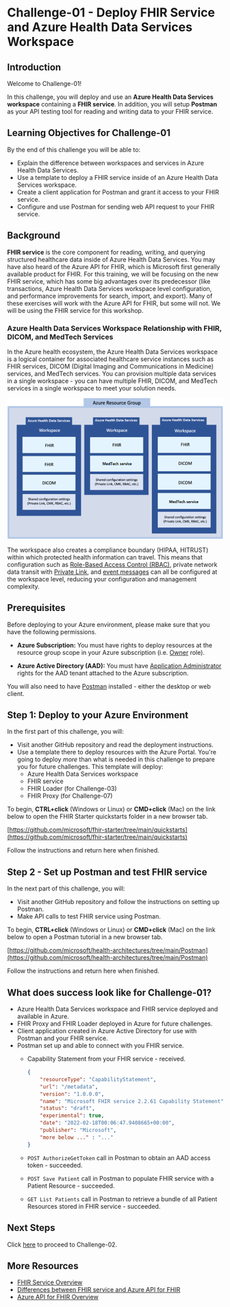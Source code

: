 # Challenge-01 - Deploy FHIR Service and Azure Health Data Services Workspace

## Introduction

Welcome to Challenge-01!

In this challenge, you will deploy and use an **Azure Health Data Services workspace** containing a **FHIR service**. In addition, you will setup **Postman** as your API testing tool for reading and writing data to your FHIR service.

## Learning Objectives for Challenge-01

By the end of this challenge you will be able to:

+ Explain the difference between workspaces and services in Azure Health Data Services.
+ Use a template to deploy a FHIR service inside of an Azure Health Data Services workspace.
+ Create a client application for Postman and grant it access to your FHIR service.
+ Configure and use Postman for sending web API request to your FHIR service.

## Background

**FHIR service** is the core component for reading, writing, and querying structured healthcare data inside of Azure Health Data Services. You may have also heard of the Azure API for FHIR, which is Microsoft first generally available product for FHIR. For this training, we will be focusing on the new FHIR service, which has some big advantages over its predecessor (like transactions, Azure Health Data Services workspace level configuration, and performance improvements for search, import, and export). Many of these exercises will work with the Azure API for FHIR, but some will not. We will be using the FHIR service for this workshop.

### Azure Health Data Services Workspace Relationship with FHIR, DICOM, and MedTech Services

In the Azure health ecosystem, the Azure Health Data Services workspace is a logical container for associated healthcare service instances such as FHIR services, DICOM (Digital Imaging and Communications in Medicine) services, and MedTech services. You can provision multiple data services in a single workspace - you can have multiple FHIR, DICOM, and MedTech services in a single workspace to meet your solution needs.

![Relationship between resource groups, Azure Health Data Services, and child services](./media/azure-health-data-services-workspace-overview.png)

The workspace also creates a compliance boundary (HIPAA, HITRUST) within which protected health information can travel. This means that configuration such as [Role-Based Access Control (RBAC)](https://docs.microsoft.com/azure/healthcare-apis/configure-azure-rbac), private network data transit with [Private Link](https://docs.microsoft.com/azure/healthcare-apis/healthcare-apis-configure-private-link), and [event messages](https://docs.microsoft.com/azure/healthcare-apis/events/events-deploy-portal) can all be configured at the workspace level, reducing your configuration and management complexity.

## Prerequisites

Before deploying to your Azure environment, please make sure that you have the following permissions.

+ **Azure Subscription:** You must have rights to deploy resources at the resource group scope in your Azure subscription (i.e. [Owner](https://docs.microsoft.com/azure/role-based-access-control/built-in-roles#owner) role).

+ **Azure Active Directory (AAD):** You must have [Application Administrator](https://docs.microsoft.com/azure/active-directory/roles/permissions-reference#application-administrator) rights for the AAD tenant attached to the Azure subscription.

You will also need to have [Postman](https://www.getpostman.com/) installed - either the desktop or web client.

## Step 1: Deploy to your Azure Environment

In the first part of this challenge, you will:

+ Visit another GitHub repository and read the deployment instructions.
+ Use a template there to deploy resources with the Azure Portal. You're going to deploy *more* than what is needed in this challenge to prepare you for future challenges. This template will deploy:
  + Azure Health Data Services workspace
  + FHIR service
  + FHIR Loader (for Challenge-03)
  + FHIR Proxy (for Challenge-07)

To begin, **CTRL+click** (Windows or Linux) or **CMD+click** (Mac) on the link below to open the FHIR Starter quickstarts folder in a new browser tab.

[https://github.com/microsoft/fhir-starter/tree/main/quickstarts](https://github.com/microsoft/fhir-starter/tree/main/quickstarts)

Follow the instructions and return here when finished.

## Step 2 - Set up Postman and test FHIR service

In the next part of this challenge, you will:

+ Visit another GitHub repository and follow the instructions on setting up Postman.
+ Make API calls to test FHIR service using Postman.

To begin, **CTRL+click** (Windows or Linux) or **CMD+click** (Mac) on the link below to open a Postman tutorial in a new browser tab.

[https://github.com/microsoft/health-architectures/tree/main/Postman](https://github.com/microsoft/health-architectures/tree/main/Postman)

Follow the instructions and return here when finished.

## What does success look like for Challenge-01?

+ Azure Health Data Services workspace and FHIR service deployed and available in Azure.
+ FHIR Proxy and FHIR Loader deployed in Azure for future challenges.
+ Client application created in Azure Active Directory for use with Postman and your FHIR service.
+ Postman set up and able to connect with you FHIR service.
  + Capability Statement from your FHIR service - received.

    ```json
    {
        "resourceType": "CapabilityStatement",
        "url": "/metadata",
        "version": "1.0.0.0",
        "name": "Microsoft FHIR service 2.2.61 Capability Statement",
        "status": "draft",
        "experimental": true,
        "date": "2022-02-18T00:06:47.9408665+00:00",
        "publisher": "Microsoft",
        "more below ..." : "..."
    }
    ```

  + `POST AuthorizeGetToken` call in Postman to obtain an AAD access token - succeeded.
  + `POST Save Patient` call in Postman to populate FHIR service with a Patient Resource - succeeded.
  + `GET List Patients` call in Postman to retrieve a bundle of all Patient Resources stored in FHIR service - succeeded.

## Next Steps

Click [here](<../Challenge-02 - Convert HL7v2 and C-CDA to FHIR/Readme.md>) to proceed to Challenge-02.

## More Resources

+ [FHIR Service Overview](https://docs.microsoft.com/azure/healthcare-apis/fhir/overview)
+ [Differences between FHIR service and Azure API for FHIR](https://docs.microsoft.com/azure/healthcare-apis/fhir/fhir-faq#what-is-the-difference-between-azure-api-for-fhir-and-the-fhir-service-in-the-azure-health-data-services)
+ [Azure API for FHIR Overview](https://docs.microsoft.com/azure/healthcare-apis/azure-api-for-fhir/overview)
